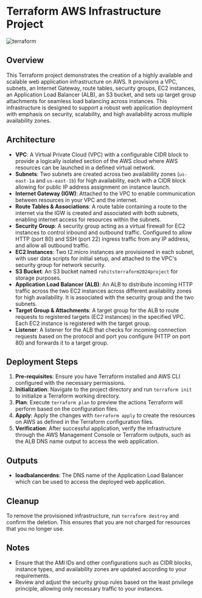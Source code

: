 # Terraform AWS Infrastructure Project
![terraform](https://github.com/DeoreRohit4/Terraform_AWS_Project/assets/102886808/5ba8ce7a-9002-42fb-8555-3fd569dc2422)

## Overview

This Terraform project demonstrates the creation of a highly available and scalable web application infrastructure on AWS. It provisions a VPC, subnets, an Internet Gateway, route tables, security groups, EC2 instances, an Application Load Balancer (ALB), an S3 bucket, and sets up target group attachments for seamless load balancing across instances. This infrastructure is designed to support a robust web application deployment with emphasis on security, scalability, and high availability across multiple availability zones.

## Architecture

- **VPC**: A Virtual Private Cloud (VPC) with a configurable CIDR block to provide a logically isolated section of the AWS cloud where AWS resources can be launched in a defined virtual network.
- **Subnets**: Two subnets are created across two availability zones (`us-east-1a` and `us-east-1b`) for high availability, each with a CIDR block allowing for public IP address assignment on instance launch.
- **Internet Gateway (IGW)**: Attached to the VPC to enable communication between resources in your VPC and the internet.
- **Route Tables & Associations**: A route table containing a route to the internet via the IGW is created and associated with both subnets, enabling internet access for resources within the subnets.
- **Security Group**: A security group acting as a virtual firewall for EC2 instances to control inbound and outbound traffic. Configured to allow HTTP (port 80) and SSH (port 22) ingress traffic from any IP address, and allow all outbound traffic.
- **EC2 Instances**: Two t2.micro instances are provisioned in each subnet, with user data scripts for initial setup, and attached to the VPC's security group for network security.
- **S3 Bucket**: An S3 bucket named `rohitsterraform2024project` for storage purposes.
- **Application Load Balancer (ALB)**: An ALB to distribute incoming HTTP traffic across the two EC2 instances across different availability zones for high availability. It is associated with the security group and the two subnets.
- **Target Group & Attachments**: A target group for the ALB to route requests to registered targets (EC2 instances) in the specified VPC. Each EC2 instance is registered with the target group.
- **Listener**: A listener for the ALB that checks for incoming connection requests based on the protocol and port you configure (HTTP on port 80) and forwards it to a target group.

## Deployment Steps

1. **Pre-requisites**: Ensure you have Terraform installed and AWS CLI configured with the necessary permissions.
2. **Initialization**: Navigate to the project directory and run `terraform init` to initialize a Terraform working directory.
3. **Plan**: Execute `terraform plan` to preview the actions Terraform will perform based on the configuration files.
4. **Apply**: Apply the changes with `terraform apply` to create the resources on AWS as defined in the Terraform configuration files.
5. **Verification**: After successful application, verify the infrastructure through the AWS Management Console or Terraform outputs, such as the ALB DNS name output to access the web application.

## Outputs

- **loadbalancerdns**: The DNS name of the Application Load Balancer which can be used to access the deployed web application.

## Cleanup

To remove the provisioned infrastructure, run `terraform destroy` and confirm the deletion. This ensures that you are not charged for resources that you no longer use.

## Notes

- Ensure that the AMI IDs and other configurations such as CIDR blocks, instance types, and availability zones are updated according to your requirements.
- Review and adjust the security group rules based on the least privilege principle, allowing only necessary traffic to your instances.

